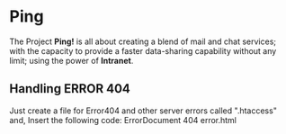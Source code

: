 # Ping
The Project **Ping!** is all about creating a blend of mail and chat services;
with the capacity to provide a faster data-sharing capability without any limit; using the power of **Intranet**.

## Handling ERROR 404

  Just create a file for Error404 and other server errors called ".htaccess" and, 
  Insert the following code: 
        ErrorDocument 404 error.html
   
